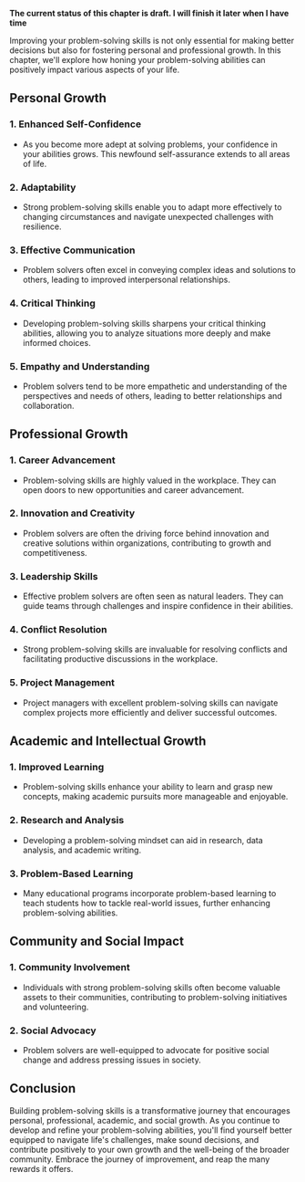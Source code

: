 **The current status of this chapter is draft. I will finish it later when I have time**

Improving your problem-solving skills is not only essential for making better decisions but also for fostering personal and professional growth. In this chapter, we'll explore how honing your problem-solving abilities can positively impact various aspects of your life.

Personal Growth
---------------

### 1. **Enhanced Self-Confidence**

* As you become more adept at solving problems, your confidence in your abilities grows. This newfound self-assurance extends to all areas of life.

### 2. **Adaptability**

* Strong problem-solving skills enable you to adapt more effectively to changing circumstances and navigate unexpected challenges with resilience.

### 3. **Effective Communication**

* Problem solvers often excel in conveying complex ideas and solutions to others, leading to improved interpersonal relationships.

### 4. **Critical Thinking**

* Developing problem-solving skills sharpens your critical thinking abilities, allowing you to analyze situations more deeply and make informed choices.

### 5. **Empathy and Understanding**

* Problem solvers tend to be more empathetic and understanding of the perspectives and needs of others, leading to better relationships and collaboration.

Professional Growth
-------------------

### 1. **Career Advancement**

* Problem-solving skills are highly valued in the workplace. They can open doors to new opportunities and career advancement.

### 2. **Innovation and Creativity**

* Problem solvers are often the driving force behind innovation and creative solutions within organizations, contributing to growth and competitiveness.

### 3. **Leadership Skills**

* Effective problem solvers are often seen as natural leaders. They can guide teams through challenges and inspire confidence in their abilities.

### 4. **Conflict Resolution**

* Strong problem-solving skills are invaluable for resolving conflicts and facilitating productive discussions in the workplace.

### 5. **Project Management**

* Project managers with excellent problem-solving skills can navigate complex projects more efficiently and deliver successful outcomes.

Academic and Intellectual Growth
--------------------------------

### 1. **Improved Learning**

* Problem-solving skills enhance your ability to learn and grasp new concepts, making academic pursuits more manageable and enjoyable.

### 2. **Research and Analysis**

* Developing a problem-solving mindset can aid in research, data analysis, and academic writing.

### 3. **Problem-Based Learning**

* Many educational programs incorporate problem-based learning to teach students how to tackle real-world issues, further enhancing problem-solving abilities.

Community and Social Impact
---------------------------

### 1. **Community Involvement**

* Individuals with strong problem-solving skills often become valuable assets to their communities, contributing to problem-solving initiatives and volunteering.

### 2. **Social Advocacy**

* Problem solvers are well-equipped to advocate for positive social change and address pressing issues in society.

Conclusion
----------

Building problem-solving skills is a transformative journey that encourages personal, professional, academic, and social growth. As you continue to develop and refine your problem-solving abilities, you'll find yourself better equipped to navigate life's challenges, make sound decisions, and contribute positively to your own growth and the well-being of the broader community. Embrace the journey of improvement, and reap the many rewards it offers.
